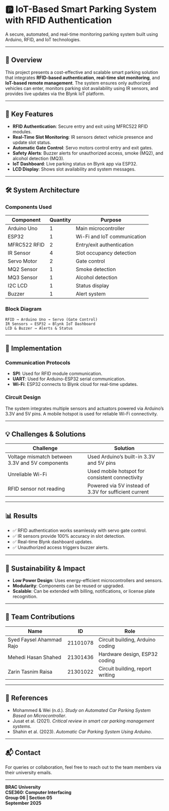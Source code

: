 # 🅿️ IoT-Based Smart Parking System with RFID Authentication

A secure, automated, and real-time monitoring parking system built using Arduino, RFID, and IoT technologies.

---

## 📌 Overview

This project presents a cost-effective and scalable smart parking solution that integrates **RFID-based authentication**, **real-time slot monitoring**, and **IoT-based remote management**. The system ensures only authorized vehicles can enter, monitors parking slot availability using IR sensors, and provides live updates via the Blynk IoT platform.

---

## 🎯 Key Features

- **RFID Authentication**: Secure entry and exit using MFRC522 RFID modules.
- **Real-Time Slot Monitoring**: IR sensors detect vehicle presence and update slot status.
- **Automatic Gate Control**: Servo motors control entry and exit gates.
- **Safety Alerts**: Buzzer alerts for unauthorized access, smoke (MQ2), and alcohol detection (MQ3).
- **IoT Dashboard**: Live parking status on Blynk app via ESP32.
- **LCD Display**: Shows slot availability and system messages.

---

## 🛠️ System Architecture

### Components Used

| Component         | Quantity | Purpose                          |
|-------------------|----------|----------------------------------|
| Arduino Uno       | 1        | Main microcontroller             |
| ESP32             | 1        | Wi-Fi and IoT communication      |
| MFRC522 RFID      | 2        | Entry/exit authentication        |
| IR Sensor         | 4        | Slot occupancy detection         |
| Servo Motor       | 2        | Gate control                     |
| MQ2 Sensor        | 1        | Smoke detection                  |
| MQ3 Sensor        | 1        | Alcohol detection                |
| I2C LCD           | 1        | Status display                   |
| Buzzer            | 1        | Alert system                     |

### Block Diagram

```
RFID → Arduino Uno → Servo (Gate Control)
IR Sensors → ESP32 → Blynk IoT Dashboard
LCD & Buzzer → Alerts & Status
```

---

## 🔧 Implementation

### Communication Protocols

- **SPI**: Used for RFID module communication.
- **UART**: Used for Arduino-ESP32 serial communication.
- **Wi-Fi**: ESP32 connects to Blynk cloud for real-time updates.

### Circuit Design

The system integrates multiple sensors and actuators powered via Arduino’s 3.3V and 5V pins. A mobile hotspot is used for reliable Wi-Fi connectivity.

---

## 💡 Challenges & Solutions

| Challenge | Solution |
|-----------|----------|
| Voltage mismatch between 3.3V and 5V components | Used Arduino’s built-in 3.3V and 5V pins |
| Unreliable Wi-Fi | Used mobile hotspot for consistent connectivity |
| RFID sensor not reading | Powered via 5V instead of 3.3V for sufficient current |

---

## 📊 Results

- ✅ RFID authentication works seamlessly with servo gate control.
- ✅ IR sensors provide 100% accuracy in slot detection.
- ✅ Real-time Blynk dashboard updates.
- ✅ Unauthorized access triggers buzzer alerts.

---

## 🌱 Sustainability & Impact

- **Low Power Design**: Uses energy-efficient microcontrollers and sensors.
- **Modularity**: Components can be reused or upgraded.
- **Scalable**: Can be extended with billing, notifications, or license plate recognition.

---

## 👥 Team Contributions

| Name | ID | Role |
|------|----|------|
| Syed Faysel Ahammad Rajo | 21101078 | Circuit building, Arduino coding |
| Mehedi Hasan Shahed | 21301436 | Hardware design, ESP32 coding |
| Zarin Tasnim Raisa | 21301022 | Circuit building, report writing |


---

## 🔗 References

- Mohammed & Wei (n.d.). *Study on Automated Car Parking System Based on Microcontroller*.
- Jusat et al. (2021). *Critical review in smart car parking management systems*.
- Shahin et al. (2023). *Automatic Car Parking System Using Arduino*.

---

## 📬 Contact

For queries or collaboration, feel free to reach out to the team members via their university emails.

---
**BRAC University**  
**CSE360: Computer Interfacing**  
**Group 06 | Section 05**  
**September 2025**

